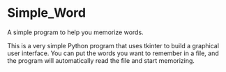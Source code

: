 # Simple_Word
A simple program to help you memorize words.

This is a very simple Python program that uses tkinter to build a graphical user interface. You can put the words you want to remember in a file, and the program will automatically read the file and start memorizing.
